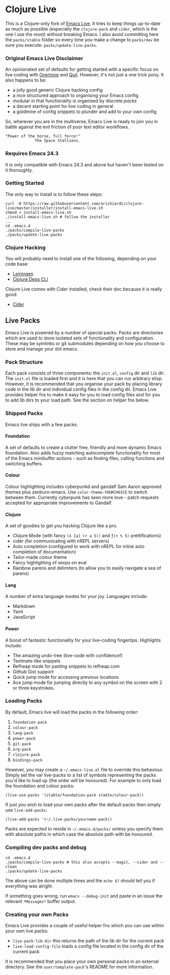 # Clojure Live

This is a Clojure-only fork of
[Emacs Live](https://github.com/overtone/emacs-live).  It tries to keep things
up-to-date as much as possible (especially the `clojure-pack` and `cider`,
which is the one I use the most) without breaking Emacs. I also avoid
committing here the `packs/stable` folder so every time you make a change to
`packs/dev` be sure you execute: `packs/update-live-packs`.


### Original Emacs Live Disclaimer

An opinionated set of defaults for getting started with a specific focus
on live coding with [Overtone](http://overtone.github.io) and
[Quil](http://github.com/quil/quil). However, it's not just a one trick
pony. It also happens to be:

* a jolly good generic Clojure hacking config
* a nice structured approach to organising your Emacs config
* modular in that functionality is organised by discrete _packs_
* a decent starting point for live coding in general
* a goldmine of config snippets to plunder and add to your own config

So, wherever you are in the multiverse, Emacs Live is ready to join you
in battle against the evil friction of poor text editor workflows.

    "Power of the horse, full force!"
                 The Space Stallions.

### Requires Emacs 24.3

It is only compatible with Emacs 24.3 and above but haven't been tested on it
thoroughly.

### Getting Started

The only way to install is to follow these steps:

```shell
curl -O https://raw.githubusercontent.com/arichiardi/clojure-live/master/installer/install-emacs-live.sh
chmod + install-emacs-live.sh
./install-emacs-live.sh # follow the installer
...
cd .emacs.d
./packs/compile-live-packs
./packs/update-live-packs
```

### Clojure Hacking

You will probably need to install one of the following, depending on your code
base:

 * [Leiningen](https://github.com/technomancy/leiningen)
 * [Clojure Deps CLI](https://clojure.org/guides/deps_and_cli)

Clojure Live comes with Cider installed, check their doc because it is really
good:

  * [Cider](http://docs.cider.mx/en/latest/)

## Live Packs

Emacs Live is powered by a number of special packs. Packs are
directories which are used to store isolated sets of functionality and
configuration. These may be symlinks or git submodules depending on how
you choose to store and manage your dot emacs.

### Pack Structure

Each pack consists of three components: the `init.el`, `config` dir and
`lib` dir. The `init.el` file is loaded first and it is here that you
can run arbitrary elisp. However, it is recommended that you organise
your pack by placing library code in the lib dir and individual config
files in the config dir. Emacs Live provides helper fns to make it easy
for you to load config files and for you to add lib dirs to your load
path. See the section on helper fns below.

### Shipped Packs

Emacs live ships with a few packs:

#### Foundation

A set of defaults to create a clutter free, friendly and more dynamic
Emacs foundation. Also adds fuzzy matching autocomplete functionality
for most of the Emacs minibuffer actions - such as finding files, calling
functions and switching buffers.

#### Colour

Colour highlighting includes cyberpunkd and gandalf Sam Aaron approved themes
plus zenburn-emacs. Use `color-theme-YOURCHOICE` to switch between
them. Currently cyberpunk has seen more love - patch requests accepted for
appropriate improvements to Gandalf.

#### Clojure

A set of goodies to get you hacking Clojure like a pro.

* Clojure Mode (with fancy `(λ [a] (+ a 5))` and `ƒ(+ % 5)` prettifications)
* cider (for communicating with nREPL servers)
* Auto completion (configured to work with nREPL for inline auto
  completion of documentation)
* Tailor-made colour theme
* Fancy highlighting of sexps on eval
* Rainbow parens and delimiters (to allow you to easily navigate a sea
  of parens)

#### Lang

A number of extra language modes for your joy. Languages include:

* Markdown
* Yaml
* JavaScript

#### Power

A boost of fantastic functionality for your live-coding
fingertips. Highlights include:

* The amazing undo-tree (live-code with confidence!)
* Textmate-like snippets
* Refheap mode for pasting snippets to refheap.com
* Github Gist support
* Quick jump mode for accessing previous locations
* Ace jump mode for jumping directly to any symbol on the screen with 2
  or three keystrokes.

### Loading Packs

By default, Emacs live will load the packs in the following order:

1. `foundation-pack`
2. `colour-pack`
3. `lang-pack`
4. `power-pack`
5. `git-pack`
6. `org-pack`
7. `clojure-pack`
8. `bindings-pack`

However, you may create a `~/.emacs-live.el` file to override this
behaviour. Simply set the var live-packs to a list of symbols
representing the packs you'd like to load up (the order will be
honoured). For example to only load the foundation and colour packs:

    (live-use-packs '(stable/foundation-pack stable/colour-pack))

If just you wish to load your own packs after the default packs then
simply use `live-add-packs`:

    (live-add-packs '(~/.live-packs/yourname-pack))

Packs are expected to reside in `~/.emacs.d/packs/` unless you specify
them with absolute paths in which case the absolute path with be
honoured.

### Compiling dev packs and debug

```shell
cd .emacs.d
./packs/compile-live-packs # this also accepts --magit, --cider and --clean
./packs/update-live-packs
```

The above can be done multiple times and the `echo $?` should tell you if
everything was alright.

If something goes wrong, run `emacs --debug-init` and paste in an issue the
relevant `*Messages*` buffer output.

### Creating your own Packs

Emacs Live provides a couple of useful helper fns which you can use
within your own live packs:

* `live-pack-lib-dir` this returns the path of the lib dir for the
  current pack
* `live-load-config-file` loads a config file located in the config dir
  of the current pack

It is recommended that you place your own personal packs in an external
directory. See the `user/template-pack`'s README for more information.

